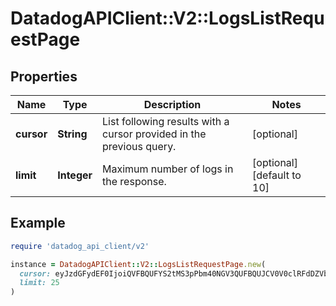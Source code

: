 # DatadogAPIClient::V2::LogsListRequestPage

## Properties

| Name       | Type        | Description                                                          | Notes                     |
| ---------- | ----------- | -------------------------------------------------------------------- | ------------------------- |
| **cursor** | **String**  | List following results with a cursor provided in the previous query. | [optional]                |
| **limit**  | **Integer** | Maximum number of logs in the response.                              | [optional][default to 10] |

## Example

```ruby
require 'datadog_api_client/v2'

instance = DatadogAPIClient::V2::LogsListRequestPage.new(
  cursor: eyJzdGFydEF0IjoiQVFBQUFYS2tMS3pPbm40NGV3QUFBQUJCV0V0clRFdDZVbG8zY3pCRmNsbHJiVmxDWlEifQ&#x3D;&#x3D;,
  limit: 25
)
```
